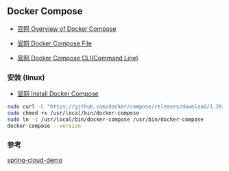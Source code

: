 
## Docker Compose
- [官网 Overview of Docker Compose](https://docs.docker.com/compose/)

- [官网 Docker Compose File](https://docs.docker.com/compose/compose-file/)

- [官网 Docker Compose CLI(Command Line)](https://docs.docker.com/compose/reference/overview/)


### 安装 (linux)
- [官网 Install Docker Compose](https://docs.docker.com/compose/install/)
```bash
sudo curl -L "https://github.com/docker/compose/releases/download/1.26.2/docker-compose-$(uname -s)-$(uname -m)" -o /usr/local/bin/docker-compose
sudo chmod +x /usr/local/bin/docker-compose
sudo ln -s /usr/local/bin/docker-compose /usr/bin/docker-compose
docker-compose --version
```

### 参考

[spring-cloud-demo](https://github.com/liumapp/docker-compose-demo)
